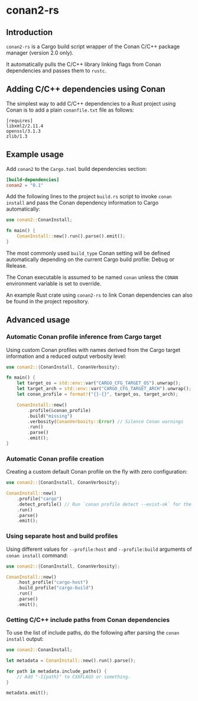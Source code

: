 # conan2-rs

## Introduction

`conan2-rs` is a Cargo build script wrapper of the Conan C/C++ package manager
(version 2.0 only).

It automatically pulls the C/C++ library linking flags from Conan dependencies
and passes them to `rustc`.

## Adding C/C++ dependencies using Conan

The simplest way to add C/C++ dependencies to a Rust project using Conan
is to add a plain `conanfile.txt` file as follows:

```text
[requires]
libxml2/2.11.4
openssl/3.1.3
zlib/1.3
```

## Example usage

Add `conan2` to the `Cargo.toml` build dependencies section:

```toml
[build-dependencies]
conan2 = "0.1"
```

Add the following lines to the project `build.rs` script to invoke `conan install`
and pass the Conan dependency information to Cargo automatically:

```rust
use conan2::ConanInstall;

fn main() {
    ConanInstall::new().run().parse().emit();
}
```

The most commonly used `build_type` Conan setting will be defined automatically
depending on the current Cargo build profile: Debug or Release.

The Conan executable is assumed to be named `conan` unless
the `CONAN` environment variable is set to override.

An example Rust crate using `conan2-rs` to link Conan dependencies
can also be found in the project repository.

## Advanced usage

### Automatic Conan profile inference from Cargo target

Using custom Conan profiles with names derived from the Cargo target information
and a reduced output verbosity level:

```rust
use conan2::{ConanInstall, ConanVerbosity};

fn main() {
    let target_os = std::env::var("CARGO_CFG_TARGET_OS").unwrap();
    let target_arch = std::env::var("CARGO_CFG_TARGET_ARCH").unwrap();
    let conan_profile = format!("{}-{}", target_os, target_arch);

    ConanInstall::new()
        .profile(&conan_profile)
        .build("missing")
        .verbosity(ConanVerbosity::Error) // Silence Conan warnings
        .run()
        .parse()
        .emit();
}
```

### Automatic Conan profile creation

Creating a custom default Conan profile on the fly with zero configuration:

```rust
use conan2::{ConanInstall, ConanVerbosity};

ConanInstall::new()
    .profile("cargo")
    .detect_profile() // Run `conan profile detect --exist-ok` for the above
    .run()
    .parse()
    .emit();
```

### Using separate host and build profiles

Using different values for `--profile:host` and `--profile:build`
arguments of `conan install` command:

```rust
use conan2::{ConanInstall, ConanVerbosity};

ConanInstall::new()
    .host_profile("cargo-host")
    .build_profile("cargo-build")
    .run()
    .parse()
    .emit();
```

### Getting C/C++ include paths from Conan dependencies

To use the list of include paths, do the following after
parsing the `conan install` output:

```rust
use conan2::ConanInstall;

let metadata = ConanInstall::new().run().parse();

for path in metadata.include_paths() {
    // Add "-I{path}" to CXXFLAGS or something.
}

metadata.emit();
```
